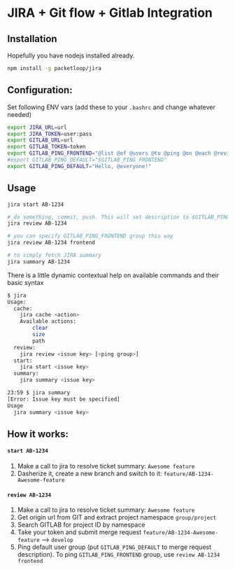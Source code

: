 # JIRA + Git flow + Gitlab Integration

## Installation

Hopefully you have nodejs installed already.

```bash
npm install -g packetloop/jira
```

## Configuration:

Set following ENV vars (add these to your `.bashrc` and change whatever needed)

```bash
export JIRA_URL=url
export JIRA_TOKEN=user:pass
export GITLAB_URL=url
export GITLAB_TOKEN=token
export GITLAB_PING_FRONTEND="@list @of @users @to @ping @on @each @review"
#export GITLAB_PING_DEFAULT="$GITLAB_PING_FRONTEND"
export GITLAB_PING_DEFAULT="Hello, @everyone!"
```

## Usage

```bash
jira start AB-1234

# do something, commit, push. This will set description to $GITLAB_PING_FRONTEND
jira review AB-1234

# you can specify GITLAB_PING_FRONTEND group this way
jira review AB-1234 frontend

# to simply fetch JIRA summary
jira summary AB-1234
```

There is a little dynamic contextual help on available commands and their basic syntax

```bash
$ jira
Usage:
  cache:
    jira cache <action>
    Available actions:
        clear
        size
        path
  review:
    jira review <issue key> [<ping group>]
  start:
    jira start <issue key>
  summary:
    jira summary <issue key>

23:59 $ jira summary
[Error: Issue key must be specified]
Usage
  jira summary <issue key>
```

## How it works:

#### `start AB-1234`
1. Make a call to jira to resolve ticket summary: `Awesome feature`
2. Dasherize it, create a new branch and switch to it: `feature/AB-1234-Awesome-feature`

#### `review AB-1234`
1. Make a call to jira to resolve ticket summary: `Awesome feature`
2. Get origin url from GIT and extract project namespace `group/project`
3. Search GITLAB for project ID by namespace
4. Take your token and submit merge request `feature/AB-1234-Awesome-feature` --> `develop`
5. Ping default user group (put `GITLAB_PING_DEFAULT` to merge request description).
To ping `GITLAB_PING_FRONTEND` group, use `review AB-1234 frontend`
